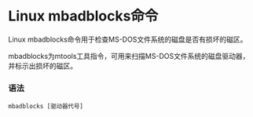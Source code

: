 # Linux mbadblocks命令

Linux mbadblocks命令用于检查MS-DOS文件系统的磁盘是否有损坏的磁区。

mbadblocks为mtools工具指令，可用来扫描MS-DOS文件系统的磁盘驱动器，并标示出损坏的磁区。

### 语法

    mbadblocks [驱动器代号]